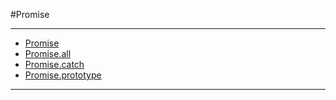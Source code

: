 #Promise

----

* [Promise](docs/Promise/Promise.md)
* [Promise.all](docs/Promise/Promise.all.md)
* [Promise.catch](docs/Promise/Promise.catch.md)
* [Promise.prototype](docs/Promise/Promise.prototype.md)

----


